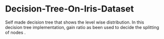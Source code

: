 # Decision-Tree-On-Iris-Dataset
Self made decision tree that shows the level wise distribution.
In this decision tree implementation, gain ratio as been used to decide the splitting of nodes . 
